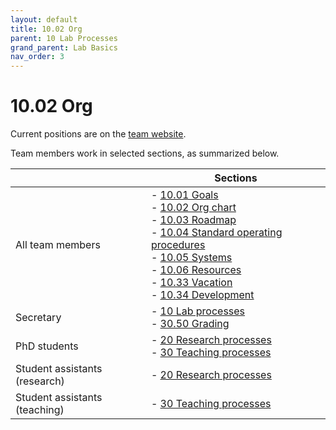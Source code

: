 ```yaml
---
layout: default
title: 10.02 Org
parent: 10 Lab Processes
grand_parent: Lab Basics
nav_order: 3
---
```


# 10.02 Org

Current positions are on the [team website](https://www.uni-bamberg.de/digital-work/team/).

Team members work in selected sections, as summarized below.

|                               | Sections                                                                                                                                                                                                                                                                                                                                                                                                                   |
|-------------------------------|----------------------------------------------------------------------------------------------------------------------------------------------------------------------------------------------------------------------------------------------------------------------------------------------------------------------------------------------------------------------------------------------------------------------------|
| All team members              | -  [ 10.01 Goals ]( 10.01.goals.html )<br> -  [ 10.02 Org chart ]( 10.02.org.html )<br> -  [ 10.03 Roadmap ]( 10.03.roadmap.html )<br> -  [ 10.04 Standard operating procedures ]( 10.04.sop.html )<br> -  [ 10.05 Systems ]( 10.05.systems-overview.html )<br> -  [ 10.06 Resources ]( 10.06.resources.html )<br> -  [ 10.33 Vacation ]( 10.33.vacation.html )<br> -  [ 10.34 Development ]( 10.34.development.html )<br> |
| Secretary                     | -  [ 10 Lab processes ](..)<br> -  [ 30.50 Grading ]( ../../teaching/30_processes/30.50.grading.html )                                                                                                                                                                                                                                                                                            |
| PhD students                  | -  [ 20 Research processes ]( ../../research/20_processes/ )<br> -  [ 30 Teaching processes ]( ../../teaching/30_processes/ )                                                                                                                                                                                                                                                                                              |
| Student assistants (research) | -  [ 20 Research processes ]( ../../research/20_processes/ )                                                                                                                                                                                                                                                                                                                                                               |
| Student assistants (teaching) | -  [ 30 Teaching processes ]( ../../teaching/30_processes/ )                                                                                                                                                                                                                                                                                                                                                               |

<!-- 
Team members and responsibilities (ideally with reference to specific categories)
other units
-->
